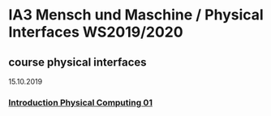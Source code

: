 # IA3 Mensch und Maschine / Physical Interfaces WS2019/2020
course physical interfaces
---
15.10.2019
### [Introduction Physical Computing 01](https://github.com/HybridThingsLab/course-physical-interfaces/tree/master/01_introduction_physical_computing)